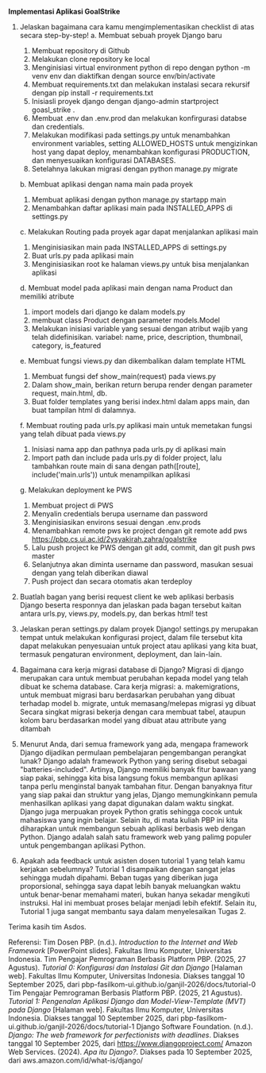 **Implementasi Aplikasi GoalStrike**

1. Jelaskan bagaimana cara kamu mengimplementasikan checklist di atas secara step-by-step!
   a. Membuat sebuah proyek Django baru
   1) Membuat repository di Github
   2) Melakukan clone repository ke local
   3) Menginisiasi virtual environment python di repo dengan python -m venv env dan diaktifkan dengan source env/bin/activate
   4) Membuat requirements.txt dan melakukan instalasi secara rekursif dengan pip install -r requirements.txt
   5) Inisiasli proyek django dengan django-admin startproject goasl_strike .
   6) Membuat .env dan .env.prod dan melakukan konfirgurasi databse dan credentials.
   7) Melakukan modifikasi pada settings.py untuk menambahkan environment variables, setting ALLOWED_HOSTS untuk mengizinkan host yang dapat deploy, menambahkan konfigurasi PRODUCTION, dan menyesuaikan konfigurasi DATABASES.
   8) Setelahnya lakukan migrasi dengan python manage.py migrate
   
   b. Membuat aplikasi dengan nama main pada proyek
   1) Membuat aplikasi dengan python manage.py startapp main
   2) Menambahkan daftar aplikasi main pada INSTALLED_APPS di settings.py
      
   c. Melakukan Routing pada proyek agar dapat menjalankan aplikasi main
   1) Menginisiasikan main pada INSTALLED_APPS di settings.py
   2) Buat urls.py pada aplikasi main
   3) Menginisiasikan root ke halaman views.py untuk bisa menjalankan aplikasi
  
   d. Membuat model pada aplikasi main dengan nama Product dan memiliki atribute
   1) import models dari django ke dalam models.py
   2) membuat class Product dengan parameter models.Model
   3) Melakukan inisiasi variable yang sesuai dengan atribut wajib yang telah didefinisikan.
      variabel: name, price, description, thumbnail, category, is_featured
         
   e. Membuat fungsi views.py dan dikembalikan dalam template HTML
   1) Membuat fungsi def show_main(request) pada views.py
   2) Dalam show_main, berikan return berupa render dengan parameter request, main.html, db.
   3) Buat folder templates yang berisi index.html dalam apps main, dan buat tampilan html di dalamnya.
  
   f. Membuat routing pada urls.py aplikasi main untuk memetakan fungsi yang telah dibuat pada views.py
   1) Inisiasi nama app dan pathnya pada urls.py di aplikasi main
   2) Import path dan include pada urls.py di folder project, lalu tambahkan route main di sana dengan path([route], include('main.urls')) untuk menampilkan aplikasi
  
   g. Melakukan deployment ke PWS
   1) Membuat project di PWS
   2) Menyalin credentials berupa username dan password
   3) Menginisiasikan environs sesuai dengan .env.prods
   4) Menambahkan remote pws ke project dengan git remote add pws https://pbp.cs.ui.ac.id/2ysyakirah.zahra/goalstrike
   5) Lalu push project ke PWS dengan git add, commit, dan git push pws master
   6) Selanjutnya akan diminta username dan password, masukan sesuai dengan yang telah diberikan diawal
   7) Push project dan secara otomatis akan terdeploy

2. Buatlah bagan yang berisi request client ke web aplikasi berbasis Django beserta responnya dan jelaskan pada bagan tersebut kaitan antara urls.py, views.py, models.py, dan berkas html!
   test

3. Jelaskan peran settings.py dalam proyek Django!
   settings.py merupakan tempat untuk melakukan konfigurasi project, dalam file tersebut kita dapat melakukan penyesuaian untuk project atau aplikasi yang kita buat, termasuk pengaturan environment, deployment, dan lain-lain.
     
4. Bagaimana cara kerja migrasi database di Django?
   Migrasi di django merupakan cara untuk membuat perubahan kepada model yang telah dibuat ke schema database.
   Cara kerja migrasi:
   a. makemigrations, untuk membuat migrasi baru berdasarkan perubahan yang dibuat terhadap model
   b. migrate, untuk memasang/melepas migrasi yg dibuat
   Secara singkat migrasi bekerja dengan cara membuat tabel, ataupun kolom baru berdasarkan model yang dibuat atau attribute yang ditambah

5. Menurut Anda, dari semua framework yang ada, mengapa framework Django dijadikan permulaan pembelajaran pengembangan perangkat lunak?
   Django adalah framework Python yang sering disebut sebagai "batteries-included". Artinya, Django memiliki banyak fitur bawaan yang siap pakai, sehingga kita bisa langsung fokus membangun aplikasi tanpa perlu menginstal banyak tambahan fitur. Dengan banyaknya fitur yang siap pakai dan struktur yang jelas, Django memungkinkann pemula menhasilkan aplikasi yang dapat digunakan dalam waktu singkat. Django juga merpuakan proyek Python gratis sehingga cocok untuk mahasiswa yang ingin belajar. Selain itu, di mata kuliah PBP ini kita diharapkan untuk membangun sebuah aplikasi berbasis web dengan Python. Django adalah salah satu framework web yang palimg populer untuk pengembangan aplikasi Python.

6. Apakah ada feedback untuk asisten dosen tutorial 1 yang telah kamu kerjakan sebelumnya?
   Tutorial 1 disampaikan dengan sangat jelas sehingga mudah dipahami. Beban tugas yang diberikan juga proporsional, sehingga saya dapat lebih banyak meluangkan waktu untuk benar-benar memahami materi, bukan hanya sekadar mengikuti instruksi. Hal ini membuat proses belajar menjadi lebih efektif. Selain itu, Tutorial 1 juga sangat membantu saya dalam menyelesaikan Tugas 2.

Terima kasih tim Asdos.

Referensi:
Tim Dosen PBP. (n.d.). *Introduction to the Internet and Web Framework* [PowerPoint slides]. Fakultas Ilmu Komputer, Universitas Indonesia.
Tim Pengajar Pemrograman Berbasis Platform PBP. (2025, 27 Agustus). *Tutorial 0: Konfigurasi dan Instalasi Git dan Django* [Halaman web]. Fakultas Ilmu Komputer, Universitas Indonesia. Diakses tanggal 10 September 2025, dari pbp-fasilkom-ui.github.io/ganjil-2026/docs/tutorial-0
Tim Pengajar Pemrograman Berbasis Platform PBP. (2025, 21 Agustus). *Tutorial 1: Pengenalan Aplikasi Django dan Model-View-Template (MVT) pada Django* [Halaman web]. Fakultas Ilmu Komputer, Universitas Indonesia. Diakses tanggal 10 September 2025, dari pbp-fasilkom-ui.github.io/ganjil-2026/docs/tutorial-1
Django Software Foundation. (n.d.). *Django: The web framework for perfectionists with deadlines*. Diakses tanggal 10 September 2025, dari https://www.djangoproject.com/
Amazon Web Services. (2024). *Apa itu Django?*. Diakses pada 10 September 2025, dari aws.amazon.com/id/what-is/django/
